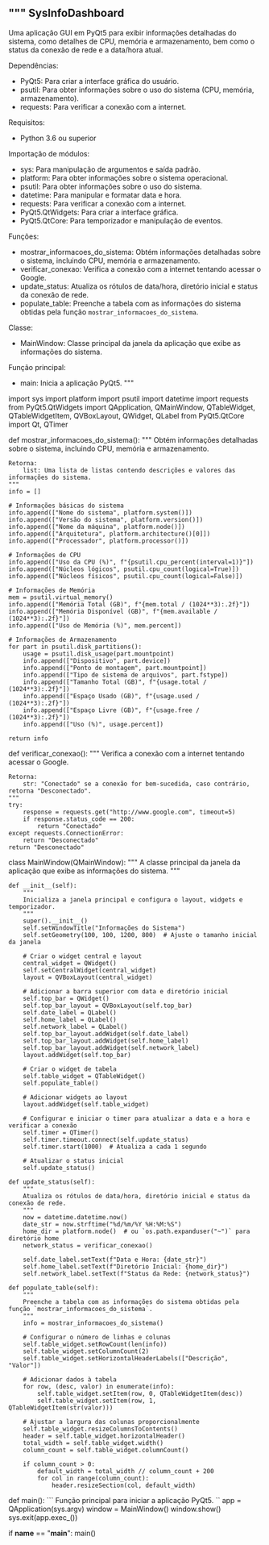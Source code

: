 """
SysInfoDashboard
----------------
Uma aplicação GUI em PyQt5 para exibir informações detalhadas do sistema, como detalhes de CPU, memória e armazenamento,
bem como o status da conexão de rede e a data/hora atual.

Dependências:
- PyQt5: Para criar a interface gráfica do usuário.
- psutil: Para obter informações sobre o uso do sistema (CPU, memória, armazenamento).
- requests: Para verificar a conexão com a internet.

Requisitos:
- Python 3.6 ou superior

Importação de módulos:
- sys: Para manipulação de argumentos e saída padrão.
- platform: Para obter informações sobre o sistema operacional.
- psutil: Para obter informações sobre o uso do sistema.
- datetime: Para manipular e formatar data e hora.
- requests: Para verificar a conexão com a internet.
- PyQt5.QtWidgets: Para criar a interface gráfica.
- PyQt5.QtCore: Para temporizador e manipulação de eventos.

Funções:
- mostrar_informacoes_do_sistema: Obtém informações detalhadas sobre o sistema, incluindo CPU, memória e armazenamento.
- verificar_conexao: Verifica a conexão com a internet tentando acessar o Google.
- update_status: Atualiza os rótulos de data/hora, diretório inicial e status da conexão de rede.
- populate_table: Preenche a tabela com as informações do sistema obtidas pela função `mostrar_informacoes_do_sistema`.

Classe:
- MainWindow: Classe principal da janela da aplicação que exibe as informações do sistema.

Função principal:
- main: Inicia a aplicação PyQt5.
"""

import sys
import platform
import psutil
import datetime
import requests
from PyQt5.QtWidgets import QApplication, QMainWindow, QTableWidget, QTableWidgetItem, QVBoxLayout, QWidget, QLabel
from PyQt5.QtCore import Qt, QTimer

def mostrar_informacoes_do_sistema():
    """
    Obtém informações detalhadas sobre o sistema, incluindo CPU, memória e armazenamento.
    
    Retorna:
        list: Uma lista de listas contendo descrições e valores das informações do sistema.
    """
    info = []

    # Informações básicas do sistema
    info.append(["Nome do sistema", platform.system()])
    info.append(["Versão do sistema", platform.version()])
    info.append(["Nome da máquina", platform.node()])
    info.append(["Arquitetura", platform.architecture()[0]])
    info.append(["Processador", platform.processor()])

    # Informações de CPU
    info.append(["Uso da CPU (%)", f"{psutil.cpu_percent(interval=1)}"])
    info.append(["Núcleos lógicos", psutil.cpu_count(logical=True)])
    info.append(["Núcleos físicos", psutil.cpu_count(logical=False)])

    # Informações de Memória
    mem = psutil.virtual_memory()
    info.append(["Memória Total (GB)", f"{mem.total / (1024**3):.2f}"])
    info.append(["Memória Disponível (GB)", f"{mem.available / (1024**3):.2f}"])
    info.append(["Uso de Memória (%)", mem.percent])

    # Informações de Armazenamento
    for part in psutil.disk_partitions():
        usage = psutil.disk_usage(part.mountpoint)
        info.append(["Dispositivo", part.device])
        info.append(["Ponto de montagem", part.mountpoint])
        info.append(["Tipo de sistema de arquivos", part.fstype])
        info.append(["Tamanho Total (GB)", f"{usage.total / (1024**3):.2f}"])
        info.append(["Espaço Usado (GB)", f"{usage.used / (1024**3):.2f}"])
        info.append(["Espaço Livre (GB)", f"{usage.free / (1024**3):.2f}"])
        info.append(["Uso (%)", usage.percent])

    return info

def verificar_conexao():
    """
    Verifica a conexão com a internet tentando acessar o Google.
    
    Retorna:
        str: "Conectado" se a conexão for bem-sucedida, caso contrário, retorna "Desconectado".
    """
    try:
        response = requests.get("http://www.google.com", timeout=5)
        if response.status_code == 200:
            return "Conectado"
    except requests.ConnectionError:
        return "Desconectado"
    return "Desconectado"

class MainWindow(QMainWindow):
    """
    A classe principal da janela da aplicação que exibe as informações do sistema.
    """

    def __init__(self):
        """
        Inicializa a janela principal e configura o layout, widgets e temporizador.
        """
        super().__init__()
        self.setWindowTitle("Informações do Sistema")
        self.setGeometry(100, 100, 1200, 800)  # Ajuste o tamanho inicial da janela

        # Criar o widget central e layout
        central_widget = QWidget()
        self.setCentralWidget(central_widget)
        layout = QVBoxLayout(central_widget)

        # Adicionar a barra superior com data e diretório inicial
        self.top_bar = QWidget()
        self.top_bar_layout = QVBoxLayout(self.top_bar)
        self.date_label = QLabel()
        self.home_label = QLabel()
        self.network_label = QLabel()
        self.top_bar_layout.addWidget(self.date_label)
        self.top_bar_layout.addWidget(self.home_label)
        self.top_bar_layout.addWidget(self.network_label)
        layout.addWidget(self.top_bar)

        # Criar o widget de tabela
        self.table_widget = QTableWidget()
        self.populate_table()

        # Adicionar widgets ao layout
        layout.addWidget(self.table_widget)

        # Configurar e iniciar o timer para atualizar a data e a hora e verificar a conexão
        self.timer = QTimer()
        self.timer.timeout.connect(self.update_status)
        self.timer.start(1000)  # Atualiza a cada 1 segundo

        # Atualizar o status inicial
        self.update_status()

    def update_status(self):
        """
        Atualiza os rótulos de data/hora, diretório inicial e status da conexão de rede.
        """
        now = datetime.datetime.now()
        date_str = now.strftime("%d/%m/%Y %H:%M:%S")
        home_dir = platform.node()  # ou `os.path.expanduser("~")` para diretório home
        network_status = verificar_conexao()

        self.date_label.setText(f"Data e Hora: {date_str}")
        self.home_label.setText(f"Diretório Inicial: {home_dir}")
        self.network_label.setText(f"Status da Rede: {network_status}")

    def populate_table(self):
        """
        Preenche a tabela com as informações do sistema obtidas pela função `mostrar_informacoes_do_sistema`.
        """
        info = mostrar_informacoes_do_sistema()
        
        # Configurar o número de linhas e colunas
        self.table_widget.setRowCount(len(info))
        self.table_widget.setColumnCount(2)
        self.table_widget.setHorizontalHeaderLabels(["Descrição", "Valor"])
        
        # Adicionar dados à tabela
        for row, (desc, valor) in enumerate(info):
            self.table_widget.setItem(row, 0, QTableWidgetItem(desc))
            self.table_widget.setItem(row, 1, QTableWidgetItem(str(valor)))

        # Ajustar a largura das colunas proporcionalmente
        self.table_widget.resizeColumnsToContents()
        header = self.table_widget.horizontalHeader()
        total_width = self.table_widget.width()
        column_count = self.table_widget.columnCount()
        
        if column_count > 0:
            default_width = total_width // column_count + 200
            for col in range(column_count):
                header.resizeSection(col, default_width)

def main():
    ```
    Função principal para iniciar a aplicação PyQt5.
    ``
    app = QApplication(sys.argv)
    window = MainWindow()
    window.show()
    sys.exit(app.exec_())

if __name__ == "__main__":
    main()
